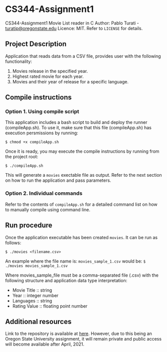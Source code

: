 # CS344-Assignment1
CS344-Assignment1 Movie List reader in C
Author: Pablo Turati - turatip@oregonstate.edu
Licence: MIT. 
Refer to `LICENSE` for details.

## Project Description

Application that reads data from a CSV file, provides user with the following functionality:

1. Movies release in the specified year.
2. Highest rated movie for each year.
3. Movies and their year of release for a specific language.

## Compile instructions

### Option 1.  Using compile script

This application includes a bash script to build and deploy the runner (compileApp.sh).  To use it, make sure that this file (compileApp.sh) has execution persmissions by running:

`$ chmod +x compileApp.sh`

Once it is ready, you may execute the compile instructions by running from the project root:

`$ ./compileApp.sh`

This will generate a `movies` exectable file as output. Refer to the next section on how to run the application and pass parameters.

### Option 2.  Individual commands

Refer to the contents of `compileApp.sh` for a detailed command list on how to manually compile using command line.

## Run procedure

Once the application executable has been created `movies`. It can be run as follows:

`$ ./movies <filename.csv>`

An example where the file name is: `movies_sample_1.csv` would be:
`$ ./movies movies_sample_1.csv`

Where movies_sample_file must be a comma-separated file (.csv) with the following structure and application data type interpretation:

 - Movie Title :: string
 - Year :: integer number
 - Languages :: string 
 - Rating Value :: floating point number

 ## Additional resources

 Link to the repository is available at [here](https://github.com/pabloturati/CS344-Assignment1).  However, due to this being an Oregon State University assignment, it will remain private and public access will become available after April, 2021.